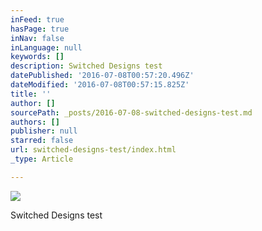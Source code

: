 ```yaml
---
inFeed: true
hasPage: true
inNav: false
inLanguage: null
keywords: []
description: Switched Designs test
datePublished: '2016-07-08T00:57:20.496Z'
dateModified: '2016-07-08T00:57:15.825Z'
title: ''
author: []
sourcePath: _posts/2016-07-08-switched-designs-test.md
authors: []
publisher: null
starred: false
url: switched-designs-test/index.html
_type: Article

---
```

![](https://the-grid-user-content.s3-us-west-2.amazonaws.com/ee981213-cf40-4751-b918-b9e97dfe57cc.jpg)

Switched Designs test